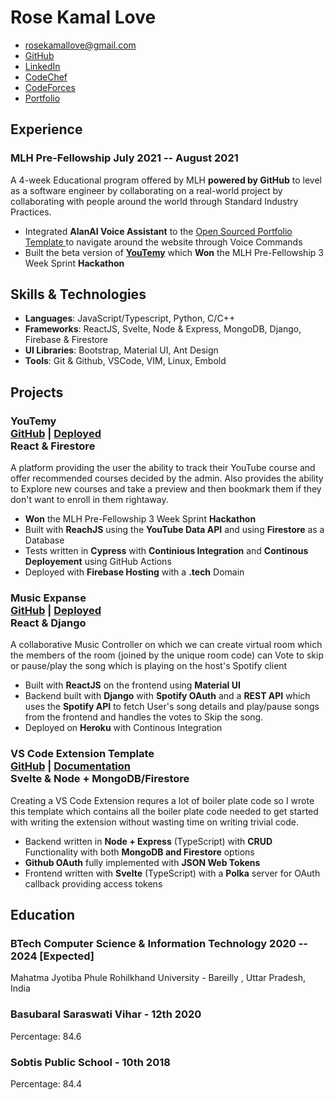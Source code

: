 # Rose Kamal Love

- <rosekamallove@gmail.com>
- [GitHub](https://github.com/rosekamallove)
- [LinkedIn](https://www.linkedin.com/in/rose-kamal-love-1146141b0/)
- [CodeChef](https://codechef.com/users/rosekamallove)
- [CodeForces](https://codeforces.com/profile/rosekamallove)
- [Portfolio](https://rosekamallove.github.io)


## Experience

### <span>MLH Pre-Fellowship</span> <span class="technologies">July 2021 -- August 2021</span>

A 4-week Educational program offered by MLH **powered by GitHub** to level as a software engineer by collaborating
on a real-world project by collaborating with people around the world through Standard Industry Practices. 

 - Integrated **AlanAI Voice Assistant** to the [Open Sourced Portfolio Template ](https://github.com/rosekamallove/Portfolio-MLH) to navigate around the website
   through Voice Commands
 - Built the beta version of **[YouTemy](https://github.com/rosekamallove/youtemy)** which **Won** the MLH Pre-Fellowship 3 Week Sprint **Hackathon**

## Skills & Technologies

 - **Languages**: JavaScript/Typescript, Python, C/C++
 - **Frameworks**: ReactJS, Svelte, Node & Express, MongoDB, Django, Firebase & Firestore
 - **UI Libraries**: Bootstrap, Material UI, Ant Design
 - **Tools**: Git & Github, VSCode, VIM, Linux, Embold

<!-- ## Competetive Achievments -->


## Projects

### <span class="project-heading">YouTemy <div class="link">[GitHub](https://github.com/rosekamallove/youtemy) | [Deployed](https://youtemy.tech)</div></span> <span class="technologies">React & Firestore</span>

A platform providing the user the ability to track their YouTube course and offer recommended courses decided by the
admin. Also provides the ability to Explore new courses and take a preview and then bookmark them if they don't want
to enroll in them rightaway.

   - **Won** the MLH Pre-Fellowship 3 Week Sprint **Hackathon**
   - Built with **ReachJS** using the **YouTube Data API** and using **Firestore** as a Database
   - Tests written in **Cypress** with **Continious Integration** and **Continous Deployement** using GitHub Actions
   - Deployed with **Firebase Hosting** with a **.tech** Domain


### <span class="project-heading">Music Expanse<div class="link">[GitHub](https://github.com/rosekamallove/music-expanse) | [Deployed](https://music-expanse.herokuapp.com)</div></span> <span class="technologies">React & Django</span>

A collaborative Music Controller on which we can create virtual room which the members of the room (joined by the unique
room code) can Vote to skip or pause/play the song which is playing on the host's Spotify client

   - Built with **ReactJS** on the frontend using **Material UI**
   - Backend built with **Django** with **Spotify OAuth** and a **REST API** which uses the **Spotify API** to fetch User's
       song details and play/pause songs from the frontend and handles the votes to Skip the song.
   - Deployed on **Heroku** with Continous Integration 


### <span class="project-heading">VS Code Extension Template<div class="link">[GitHub](https://github.com/rosekamallove/vscode-extension-template) | [Documentation](https://rosekamallove.github.io/vscode-extension-template)</div></span> <span class="technologies">Svelte & Node + MongoDB/Firestore</span>

Creating a VS Code Extension requres a lot of boiler plate code so I wrote this template which contains all the boiler plate code needed to get started with writing the extension without wasting
time on writing trivial code. 

   - Backend written in **Node + Express** (TypeScript) with **CRUD** Functionality with both **MongoDB and Firestore** options
   - **Github OAuth** fully implemented with **JSON Web Tokens**
   - Frontend written with **Svelte** (TypeScript) with a **Polka** server for OAuth callback providing access tokens


## Education

### <span>BTech Computer Science & Information Technology </span > <span class="technologies">2020 -- 2024 [Expected]</span>
Mahatma Jyotiba Phule Rohilkhand University - Bareilly , Uttar Pradesh, India

### <span>Basubaral Saraswati Vihar - 12th <!-- <div class="marks"> Percentage: 84.6</div>--> </span > <span class="technologies">2020</span>
Percentage: 84.6

### <span>Sobtis Public School - 10th <!--<div class="marks"> Percentage: 84.4 </div> --></span> <span class="technologies">2018</span>
Percentage: 84.4

